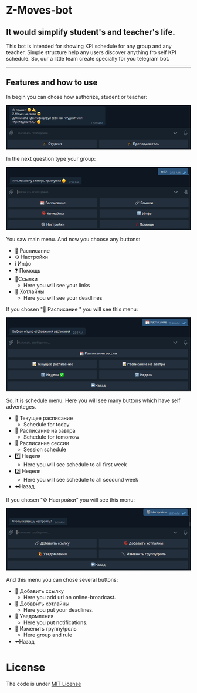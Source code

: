# Z-Moves-bot


## It would simplify student's and teacher's life.
This bot is intended for showing KPI schedule for any group and any teacher. Simple structure help any users discover anything fro self KPI schedule.
So, our a little team create specially for you telegram bot. 
<hr>

## Features and how to use
In begin you can chose how authorize, student or teacher:

![Chose rule](https://github.com/danilos1/z-moves-bot/blob/main/Example_images/image_2020-12-11_00-49-20.png)

In the next question type your group:

![Main menu](https://github.com/danilos1/z-moves-bot/blob/main/Example_images/image_2020-12-11_02-57-05.png)

You saw main menu. And now you choose any buttons:
* 📝 Расписание 
* ⚙ Настройки
* ℹ Инфо
* ❓ Помощь
* 🔗Ссылки
   * Here you will see your links
* 👺 Хотлайны
   * Here you will see your deadlines

If you chosen "📝 Расписание " you will see this menu:

![Schedule menu](https://github.com/danilos1/z-moves-bot/blob/main/Example_images/image_2020-12-11_02-58-15.png)

So, it is schedule menu. Here you will see many buttons which have self adventeges.
* 📝 Текущее расписание
    * Schedule for today
* 📝 Расписание на завтра
    * Schedule for tomorrow
* 📆 Расписание сессии
    * Session schedule
* 1️⃣ Неделя
    * Here you will see schedule to all first week
* 2️⃣ Неделя
    * Here you will see schedule to all secound week
* ⬅️Назад

If you chosen "⚙ Настройки" you will see this menu:

![Setting menu](https://github.com/danilos1/z-moves-bot/blob/main/Example_images/image_2020-12-11_03-06-03.png)

And this menu you can chose several buttons:
* 🔗 Добавить ссылку
     * Here you add url on online-broadcast.
* 👺 Добавить хотлайны
     * Here you put your deadlines.
* 🔕 Уведомления
     * Here you put notifications. 
* 🔧 Изменить группу/роль
     * Here group and rule
* ⬅️Назад

# License
The code is under [MIT License](https://github.com/danilos1/z-moves-bot/blob/main/LICENSE)
